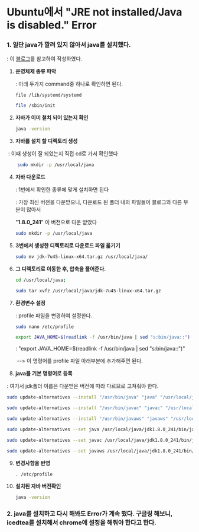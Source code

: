 # Ubuntu에서 "**JRE not installed/Java is disabled.**" Error

### 1. 일단 java가 깔려 있지 않아서 java를 설치했다.

: 이 [블로그](https://opentutorials.org/module/516/5558)를 참고하여 작성하였다.

1. **운영체제 종류 파악**

   : 아래 두가지 command중 하나로 확인하면 된다.

   ```
   file /lib/systemd/systemd
   ```

   ```bash
   file /sbin/init
   ```

2. **자바가 이미 철치 되어 있는지 확인**

   ```bash
   java -version
   ```

3. **자바를 설치 할 디렉토리 생성**

​       : 이때 생성이 잘 되었는지 직접 cd로 가서 확인했다

```bash
    sudo mkdir -p /usr/local/java
```

4. **자바 다운로드**

   : 1번에서 확인한 종류에 맞게 설치하면 된다

   : 가장 최신 버전을 다운받으니, 다운로드 된 폴더 내의 파일들이 블로그와 다른 부분이 많아서

     "**1.8.0_241**" 이 버전으로 다운 받았다

   ```bash
   sudo mkdir -p /usr/local/java
   ```

5. **3번에서 생성한 디렉토리로 다운로드 파일 옮기기**

   ```bash
   sudo mv jdk-7u45-linux-x64.tar.gz /usr/local/java/
   ```

6. **그 디렉토리로 이동한 후, 압축을 풀어준다.**

   ```bash
   cd /usr/local/java;
   ```

   ```bash
   sudo tar xvfz /usr/local/java/jdk-7u45-linux-x64.tar.gz
   ```

7. **환경변수 설정**

   : profile 파일을 변경하여 설정한다.

   ```bash
   sudo nano /etc/profile
   ```

   ```bash
   export JAVA_HOME=$(readlink -f /usr/bin/java | sed "s:bin/java::")
   ```

    : "export JAVA_HOME=$(readlink -f /usr/bin/java | sed "s:bin/java::")"

   ​    --> 이 명령어를 profile 파일 아래부분에 추가해주면 된다.

8.  **java를 기본 명령어로 등록**

   : 여기서 jdk폴더 이름은 다운받은 버전에 따라 다르므로 고쳐줘야 한다.

   ```bash
   sudo update-alternatives --install "/usr/bin/java" "java" "/usr/local/java/jdk1.8.0_241/bin/java" 1;
   ```

   ```bash
   sudo update-alternatives --install "/usr/bin/javac" "javac" "/usr/local/java/jdk1.8.0_241/bin/javac" 1;
   ```

   ```bash
   sudo update-alternatives --install "/usr/bin/javaws" "javaws" "/usr/local/java/jdk1.8.0_241/bin/javaws" 1;
   ```

   ```bash
   sudo update-alternatives --set java /usr/local/java/jdk1.8.0_241/bin/java;
   ```

   ```bash
   sudo update-alternatives --set javac /usr/local/java/jdk1.8.0_241/bin/javac;
   ```

   ```bash
   sudo update-alternatives --set javaws /usr/local/java/jdk1.8.0_241/bin/javaws;
   ```

9. **변경사항을 반영**

   ```bash
   . /etc/profile
   ```

10. **설치된 자바 버전확인**

    ```bash
    java -version
    ```

    



### 2. java를 설치하고 다시 해봐도 Error가 계속 떴다. 구글링 해보니, icedtea를 설치해서 chrome에 설정을 해줘야 한다고 한다.

